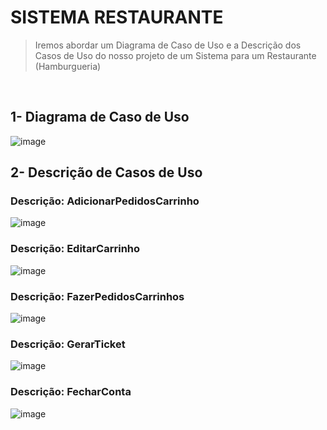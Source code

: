 <h1>SISTEMA RESTAURANTE</h1>

> Iremos abordar um Diagrama de Caso de Uso e a Descrição dos Casos de Uso do nosso projeto de um Sistema para um Restaurante (Hamburgueria)

<br>

<h2>1- Diagrama de Caso de Uso</h2>

![image](https://github.com/user-attachments/assets/e20aaa9b-2028-4ac9-838b-d4fbe0193a9c)





<h2>2- Descrição de Casos de Uso</h2>

<h3> Descrição: AdicionarPedidosCarrinho </h3>

![image](https://github.com/user-attachments/assets/9f121840-bd14-4212-839b-165ea6d05313)

<h3> Descrição: EditarCarrinho </h3>

![image](https://github.com/user-attachments/assets/3996fe73-d08a-45ab-82e8-2b7e43ba0d1c)

<h3> Descrição: FazerPedidosCarrinhos </h3>

![image](https://github.com/user-attachments/assets/eb5763d9-4f43-45f1-8e1c-8befc2746177)

<h3> Descrição: GerarTicket </h3>

![image](https://github.com/user-attachments/assets/a362a7bb-a5c6-4081-82c5-0e818704a8d2)

<h3> Descrição: FecharConta </h3>

![image](https://github.com/user-attachments/assets/ce87a30a-eb0c-4979-b2f3-0f96a1b0fa1a)









